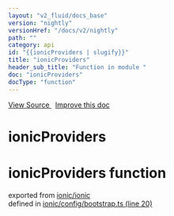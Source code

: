 ```yaml
---
layout: "v2_fluid/docs_base"
version: "nightly"
versionHref: "/docs/v2/nightly"
path: ""
category: api
id: "{{ionicProviders | slugify}}"
title: "ionicProviders"
header_sub_title: "Function in module "
doc: "ionicProviders"
docType: "function"
---
```



<div class="improve-docs">
  <a href='http://github.com/driftyco/ionic2/tree/master/ionic/config/bootstrap.ts#L19'>
    View Source
  </a>
  &nbsp;
  <a href='http://github.com/driftyco/ionic2/edit/master/ionic/config/bootstrap.ts#L19'>
    Improve this doc
  </a>
</div>




<h1 class="api-title">

  ionicProviders



</h1>







<h1 class="class export">ionicProviders <span class="type">function</span></h1>
<p class="module">exported from <a href='undefined'>ionic/ionic</a><br/>
defined in <a href="https://github.com/driftyco/ionic2/tree/master/ionic/config/bootstrap.ts#L20-L69">ionic/config/bootstrap.ts (line 20)</a>
</p>

